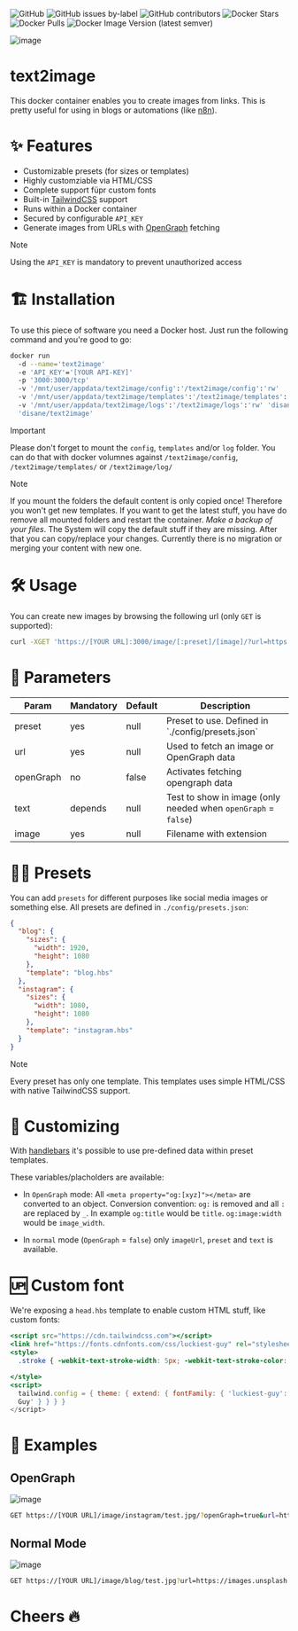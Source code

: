 ![GitHub](https://img.shields.io/github/license/Disane87/text2image-nodejs)
![GitHub issues by-label](https://img.shields.io/github/issues/Disane87/text2image-nodejs/bug?color=red)
![GitHub contributors](https://img.shields.io/github/contributors/Disane87/text2image-nodejs)
![Docker Stars](https://img.shields.io/docker/stars/disane/text2image)
![Docker Pulls](https://img.shields.io/docker/pulls/disane/text2image)
![Docker Image Version (latest semver)](https://img.shields.io/docker/v/disane/text2image)

![image](./public/text2image.png)

# text2image

This docker container enables you to create images from links. This is pretty useful for using in blogs or automations (like [n8n](https://blog.disane.dev/n8n-unleashed/)).

# ✨ Features

- Customizable presets (for sizes or templates)
- Highly customziable via HTML/CSS
- Complete support füpr custom fonts
- Built-in [TailwindCSS](https://tailwindcss.com/docs/installation) support
- Runs within a Docker container
- Secured by configurable `API_KEY`
- Generate images from URLs with [OpenGraph](https://ogp.me/) fetching

> [!NOTE]
> Using the `API_KEY` is mandatory to prevent unauthorized access

# 🏗️ Installation

To use this piece of software you need a Docker host. Just run the following command and you're good to go:

```bash
docker run
  -d --name='text2image'
  -e 'API_KEY'='[YOUR API-KEY]'
  -p '3000:3000/tcp'
  -v '/mnt/user/appdata/text2image/config':'/text2image/config':'rw'
  -v '/mnt/user/appdata/text2image/templates':'/text2image/templates':'rw'
  -v '/mnt/user/appdata/text2image/logs':'/text2image/logs':'rw' 'disane/text2image'
  'disane/text2image'

```

> [!IMPORTANT]
> Please don't forget to mount the `config`, `templates` and/or `log` folder. You can do that with docker volumnes against `/text2image/config`, `/text2image/templates/` or `/text2image/log/`

> [!NOTE]
> If you mount the folders the default content is only copied once! Therefore you won't get new templates. If you want to get the latest stuff, you have do remove all mounted folders and restart the container. _Make a backup of your files_. The System will copy the default stuff if they are missing. After that you can copy/replace your changes. Currently there is no migration or merging your content with new one.

# 🛠️ Usage

You can create new images by browsing the following url (only `GET` is supported):

```bash
curl -XGET 'https://[YOUR URL]:3000/image/[:preset]/[image]/?url=https://images.unsplash.com/photo-1682686581660-3693f0c588d2&text=Test'
```

# 🤔 Parameters

| Param     | Mandatory | Default | Description                                                    |
| --------- | --------- | ------- | -------------------------------------------------------------- |
| preset    | yes       | null    | Preset to use. Defined in \`./config/presets.json\`            |
| url       | yes       | null    | Used to fetch an image or OpenGraph data                       |
| openGraph | no        | false   | Activates fetching opengraph data                              |
| text      | depends   | null    | Test to show in image (only needed when `openGraph` = `false`) |
| image     | yes       | null    | Filename with extension                                        |

# 👨‍💻 Presets

You can add `presets` for different purposes like social media images or something else. All presets are defined in `./config/presets.json`:

```json
{
  "blog": {
    "sizes": {
      "width": 1920,
      "height": 1080
    },
    "template": "blog.hbs"
  },
  "instagram": {
    "sizes": {
      "width": 1080,
      "height": 1080
    },
    "template": "instagram.hbs"
  }
}
```

> [!NOTE]
> Every preset has only one template. This templates uses simple HTML/CSS with native TailwindCSS support.

# 💫 Customizing

With [handlebars](https://handlebarsjs.com/) it's possible to use pre-defined data within preset templates.

These variables/placholders are available:

- In `OpenGraph` mode: All `<meta property="og:[xyz]"></meta>` are converted to an object.
  Conversion convention: `og:` is removed and all `:` are replaced by `_`. In example `og:title` would be `title`. `og:image:width` would be `image_width`.

- In `normal` mode (`OpenGraph` = `false`) only `imageUrl`, `preset` and `text` is available.

# 🆙 Custom font

We're exposing a `head.hbs` template to enable custom HTML stuff, like custom fonts:

```hbs
<script src="https://cdn.tailwindcss.com"></script>
<link href="https://fonts.cdnfonts.com/css/luckiest-guy" rel="stylesheet" />
<style>
  .stroke { -webkit-text-stroke-width: 5px; -webkit-text-stroke-color: #000; }

</style>
<script>
  tailwind.config = { theme: { extend: { fontFamily: { 'luckiest-guy': 'Luckiest
  Guy' } } } }
</script>
```

# 🚀 Examples

## OpenGraph

![image](./public/openGraph.png)

```bash
GET https://[YOUR URL]/image/instagram/test.jpg/?openGraph=true&url=https://blog.disane.dev/pseudo-selector-nth-child-ganz-einfach-erklart/
```

## Normal Mode

![image](./public/normalMode.png)

```bash
GET https://[YOUR URL]/image/blog/test.jpg?url=https://images.unsplash.com/photo-1682687982468-4584ff11f88a&text=Wonderful%20image
```

# Cheers 🔥
